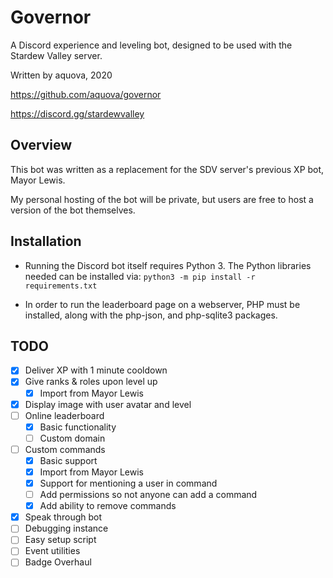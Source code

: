 # Governor

A Discord experience and leveling bot, designed to be used with the Stardew Valley server.

Written by aquova, 2020

https://github.com/aquova/governor

https://discord.gg/stardewvalley

## Overview

This bot was written as a replacement for the SDV server's previous XP bot, Mayor Lewis.

My personal hosting of the bot will be private, but users are free to host a version of the bot themselves.

## Installation

- Running the Discord bot itself requires Python 3. The Python libraries needed can be installed via: `python3 -m pip install -r requirements.txt`

- In order to run the leaderboard page on a webserver, PHP must be installed, along with the php-json, and php-sqlite3 packages.

## TODO

- [x] Deliver XP with 1 minute cooldown
- [x] Give ranks & roles upon level up
    - [x] Import from Mayor Lewis
- [x] Display image with user avatar and level
- [ ] Online leaderboard
    - [x] Basic functionality
    - [ ] Custom domain
- [ ] Custom commands
    - [x] Basic support
    - [x] Import from Mayor Lewis
    - [x] Support for mentioning a user in command
    - [ ] Add permissions so not anyone can add a command
    - [x] Add ability to remove commands
- [x] Speak through bot
- [ ] Debugging instance
- [ ] Easy setup script
- [ ] Event utilities
- [ ] Badge Overhaul
